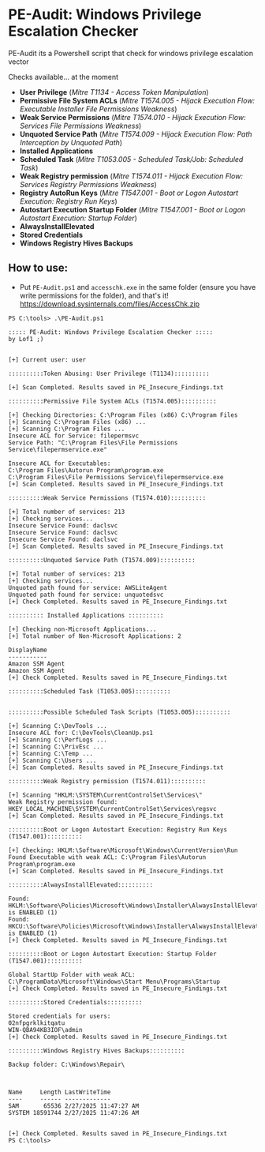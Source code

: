 # PE-Audit: Windows Privilege Escalation Checker
PE-Audit its a Powershell script that check for windows privilege escalation vector

Checks available... at the moment
- **User Privilege** (*Mitre T1134 - Access Token Manipulation*)
- **Permissive File System ACLs** (*Mitre T1574.005 - Hijack Execution Flow: Executable Installer File Permissions Weakness*)
- **Weak Service Permissions** (*Mitre T1574.010 - Hijack Execution Flow: Services File Permissions Weakness*)
- **Unquoted Service Path** (*Mitre T1574.009 - Hijack Execution Flow: Path Interception by Unquoted Path*)
- **Installed Applications**
- **Scheduled Task** (*Mitre T1053.005 - Scheduled Task/Job: Scheduled Task*)
- **Weak Registry permission** (*Mitre T1574.011 - Hijack Execution Flow: Services Registry Permissions Weakness*)
- **Registry AutoRun Keys** (*Mitre T1547.001 - Boot or Logon Autostart Execution: Registry Run Keys*)
- **Autostart Execution Startup Folder** (*Mitre T1547.001 - Boot or Logon Autostart Execution: Startup Folder*)
- **AlwaysInstallElevated**
- **Stored Credentials**
- **Windows Registry Hives Backups**

## How to use:
- Put `PE-Audit.ps1` and `accesschk.exe` in the same folder (ensure you have write permissions for the folder), and that's it!
https://download.sysinternals.com/files/AccessChk.zip

```
PS C:\tools> .\PE-Audit.ps1

::::: PE-Audit: Windows Privilege Escalation Checker :::::
by Lof1 ;)


[+] Current user: user

::::::::::Token Abusing: User Privilege (T1134)::::::::::

[+] Scan Completed. Results saved in PE_Insecure_Findings.txt

::::::::::Permissive File System ACLs (T1574.005)::::::::::

[+] Checking Directories: C:\Program Files (x86) C:\Program Files
[+] Scanning C:\Program Files (x86) ...
[+] Scanning C:\Program Files ...
Insecure ACL for Service: filepermsvc
Service Path: "C:\Program Files\File Permissions Service\filepermservice.exe"

Insecure ACL for Executables:
C:\Program Files\Autorun Program\program.exe
C:\Program Files\File Permissions Service\filepermservice.exe
[+] Scan Completed. Results saved in PE_Insecure_Findings.txt

::::::::::Weak Service Permissions (T1574.010)::::::::::

[+] Total number of services: 213
[+] Checking services...
Insecure Service Found: daclsvc
Insecure Service Found: daclsvc
Insecure Service Found: daclsvc
[+] Scan Completed. Results saved in PE_Insecure_Findings.txt

::::::::::Unquoted Service Path (T1574.009)::::::::::

[+] Total number of services: 213
[+] Checking services...
Unquoted path found for service: AWSLiteAgent
Unquoted path found for service: unquotedsvc
[+] Check Completed. Results saved in PE_Insecure_Findings.txt

:::::::::: Installed Applications ::::::::::

[+] Checking non-Microsoft Applications...
[+] Total number of Non-Microsoft Applications: 2

DisplayName
-----------
Amazon SSM Agent
Amazon SSM Agent
[+] Check Completed. Results saved in PE_Insecure_Findings.txt

::::::::::Scheduled Task (T1053.005)::::::::::


::::::::::Possible Scheduled Task Scripts (T1053.005)::::::::::

[+] Scanning C:\DevTools ...
Insecure ACL for: C:\DevTools\CleanUp.ps1
[+] Scanning C:\PerfLogs ...
[+] Scanning C:\PrivEsc ...
[+] Scanning C:\Temp ...
[+] Scanning C:\Users ...
[+] Scan Completed. Results saved in PE_Insecure_Findings.txt

::::::::::Weak Registry permission (T1574.011)::::::::::

[+] Scanning "HKLM:\SYSTEM\CurrentControlSet\Services\"
Weak Registry permission found: HKEY_LOCAL_MACHINE\SYSTEM\CurrentControlSet\Services\regsvc
[+] Scan Completed. Results saved in PE_Insecure_Findings.txt

::::::::::Boot or Logon Autostart Execution: Registry Run Keys (T1547.001)::::::::::

[+] Checking: HKLM:\Software\Microsoft\Windows\CurrentVersion\Run
Found Executable with weak ACL: C:\Program Files\Autorun Program\program.exe
[+] Scan Completed. Results saved in PE_Insecure_Findings.txt

::::::::::AlwaysInstallElevated::::::::::

Found: HKLM:\Software\Policies\Microsoft\Windows\Installer\AlwaysInstallElevated is ENABLED (1)
Found: HKCU:\Software\Policies\Microsoft\Windows\Installer\AlwaysInstallElevated is ENABLED (1)
[+] Check Completed. Results saved in PE_Insecure_Findings.txt

::::::::::Boot or Logon Autostart Execution: Startup Folder (T1547.001)::::::::::

Global StartUp Folder with weak ACL: C:\ProgramData\Microsoft\Windows\Start Menu\Programs\Startup
[+] Check Completed. Results saved in PE_Insecure_Findings.txt

::::::::::Stored Credentials::::::::::

Stored credentials for users:
02nfpgrklkitqatu
WIN-QBA94KB3IOF\admin
[+] Check Completed. Results saved in PE_Insecure_Findings.txt

::::::::::Windows Registry Hives Backups::::::::::

Backup folder: C:\Windows\Repair\



Name     Length LastWriteTime
----     ------ -------------
SAM       65536 2/27/2025 11:47:27 AM
SYSTEM 18591744 2/27/2025 11:47:26 AM


[+] Check Completed. Results saved in PE_Insecure_Findings.txt
PS C:\tools> 
```
